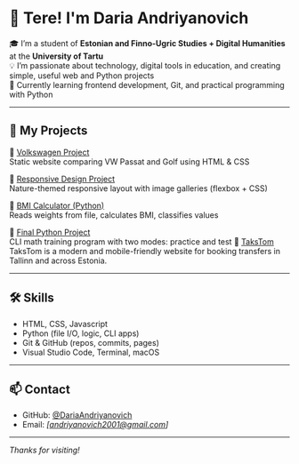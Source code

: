 # 👋 Tere! I'm Daria Andriyanovich

🎓 I’m a student of **Estonian and Finno-Ugric Studies + Digital Humanities** at the **University of Tartu**  
💡 I’m passionate about technology, digital tools in education, and creating simple, useful web and Python projects  
🔎 Currently learning frontend development, Git, and practical programming with Python

---

## 🚀 My Projects

🔹 [Volkswagen Project](https://dariaandriyanovich.github.io/volkswagen-project/)  
Static website comparing VW Passat and Golf using HTML & CSS

🔹 [Responsive Design Project](https://dariaandriyanovich.github.io/responsive-design-project/)  
Nature-themed responsive layout with image galleries (flexbox + CSS)

🔹 [BMI Calculator (Python)](https://github.com/DariaAndriyanovich/kehakaalu-arvutaja)  
Reads weights from file, calculates BMI, classifies values

🔹 [Final Python Project](https://github.com/DariaAndriyanovich/python-project)  
CLI math training program with two modes: practice and test
🔹 [TaksTom](https://takstom.com)  
TaksTom is a modern and mobile-friendly website for booking transfers in Tallinn and across Estonia.


---

## 🛠️ Skills

- HTML, CSS, Javascript
- Python (file I/O, logic, CLI apps)
- Git & GitHub (repos, commits, pages)
- Visual Studio Code, Terminal, macOS

---

## 📫 Contact

- GitHub: [@DariaAndriyanovich](https://github.com/DariaAndriyanovich)  
- Email: *[andriyanovich2001@gmail.com]*

---

*Thanks for visiting!*

